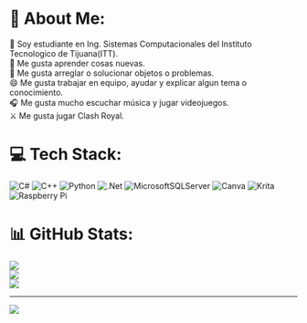 # 💫 About Me:
🔭 Soy estudiante en Ing. Sistemas Computacionales del Instituto Tecnologico de Tijuana(ITT).<br>📝 Me gusta aprender cosas nuevas.<br>🔨 Me gusta arreglar o solucionar objetos o problemas.<br>😄 Me gusta trabajar en equipo, ayudar y explicar algun tema o conocimiento.<br>🎧 Me gusta mucho escuchar música y jugar videojuegos.<br>⚔️ Me gusta jugar Clash Royal.


# 💻 Tech Stack:
![C#](https://img.shields.io/badge/c%23-%23239120.svg?style=for-the-badge&logo=c-sharp&logoColor=white) ![C++](https://img.shields.io/badge/c++-%2300599C.svg?style=for-the-badge&logo=c%2B%2B&logoColor=white) ![Python](https://img.shields.io/badge/python-3670A0?style=for-the-badge&logo=python&logoColor=ffdd54) ![.Net](https://img.shields.io/badge/.NET-5C2D91?style=for-the-badge&logo=.net&logoColor=white) ![MicrosoftSQLServer](https://img.shields.io/badge/Microsoft%20SQL%20Sever-CC2927?style=for-the-badge&logo=microsoft%20sql%20server&logoColor=white) ![Canva](https://img.shields.io/badge/Canva-%2300C4CC.svg?style=for-the-badge&logo=Canva&logoColor=white) ![Krita](https://img.shields.io/badge/Krita-203759?style=for-the-badge&logo=krita&logoColor=EEF37B) ![Raspberry Pi](https://img.shields.io/badge/-RaspberryPi-C51A4A?style=for-the-badge&logo=Raspberry-Pi)
# 📊 GitHub Stats:
![](https://github-readme-stats.vercel.app/api?username=Cache-P&theme=dark&hide_border=false&include_all_commits=false&count_private=false)<br/>
![](https://github-readme-streak-stats.herokuapp.com/?user=Cache-P&theme=dark&hide_border=false)<br/>
![](https://github-readme-stats.vercel.app/api/top-langs/?username=Cache-P&theme=dark&hide_border=false&include_all_commits=false&count_private=false&layout=compact)

---
[![](https://visitcount.itsvg.in/api?id=Cache-P&icon=0&color=0)](https://visitcount.itsvg.in)

<!-- Proudly created with GPRM ( https://gprm.itsvg.in ) -->
